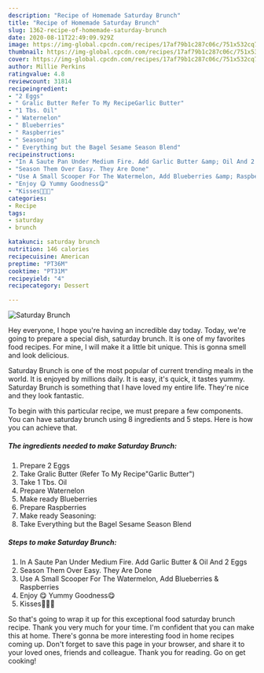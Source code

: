 ```yaml
---
description: "Recipe of Homemade Saturday Brunch"
title: "Recipe of Homemade Saturday Brunch"
slug: 1362-recipe-of-homemade-saturday-brunch
date: 2020-08-11T22:49:09.929Z
image: https://img-global.cpcdn.com/recipes/17af79b1c287c06c/751x532cq70/saturday-brunch-recipe-main-photo.jpg
thumbnail: https://img-global.cpcdn.com/recipes/17af79b1c287c06c/751x532cq70/saturday-brunch-recipe-main-photo.jpg
cover: https://img-global.cpcdn.com/recipes/17af79b1c287c06c/751x532cq70/saturday-brunch-recipe-main-photo.jpg
author: Millie Perkins
ratingvalue: 4.8
reviewcount: 31814
recipeingredient:
- "2 Eggs"
- " Gralic Butter Refer To My RecipeGarlic Butter"
- "1 Tbs. Oil"
- " Waternelon"
- " Blueberries"
- " Raspberries"
- " Seasoning"
- " Everything but the Bagel Sesame Season Blend"
recipeinstructions:
- "In A Saute Pan Under Medium Fire. Add Garlic Butter &amp; Oil And 2 Eggs"
- "Season Them Over Easy. They Are Done"
- "Use A Small Scooper For The Watermelon, Add Blueberries &amp; Raspberries"
- "Enjoy 😋 Yummy Goodness😋"
- "Kisses💋💋💋"
categories:
- Recipe
tags:
- saturday
- brunch

katakunci: saturday brunch 
nutrition: 146 calories
recipecuisine: American
preptime: "PT36M"
cooktime: "PT31M"
recipeyield: "4"
recipecategory: Dessert

---
```



![Saturday Brunch](https://img-global.cpcdn.com/recipes/17af79b1c287c06c/751x532cq70/saturday-brunch-recipe-main-photo.jpg)

Hey everyone, I hope you're having an incredible day today. Today, we're going to prepare a special dish, saturday brunch. It is one of my favorites food recipes. For mine, I will make it a little bit unique. This is gonna smell and look delicious.



Saturday Brunch is one of the most popular of current trending meals in the world. It is enjoyed by millions daily. It is easy, it's quick, it tastes yummy. Saturday Brunch is something that I have loved my entire life. They're nice and they look fantastic.


To begin with this particular recipe, we must prepare a few components. You can have saturday brunch using 8 ingredients and 5 steps. Here is how you can achieve that.

<!--inarticleads1-->

##### The ingredients needed to make Saturday Brunch:

1. Prepare 2 Eggs
1. Take  Gralic Butter (Refer To My Recipe&#34;Garlic Butter&#34;)
1. Take 1 Tbs. Oil
1. Prepare  Waternelon
1. Make ready  Blueberries
1. Prepare  Raspberries
1. Make ready  Seasoning:
1. Take  Everything but the Bagel Sesame Season Blend




<!--inarticleads2-->

##### Steps to make Saturday Brunch:

1. In A Saute Pan Under Medium Fire. Add Garlic Butter &amp; Oil And 2 Eggs
1. Season Them Over Easy. They Are Done
1. Use A Small Scooper For The Watermelon, Add Blueberries &amp; Raspberries
1. Enjoy 😋 Yummy Goodness😋
1. Kisses💋💋💋




So that's going to wrap it up for this exceptional food saturday brunch recipe. Thank you very much for your time. I'm confident that you can make this at home. There's gonna be more interesting food in home recipes coming up. Don't forget to save this page in your browser, and share it to your loved ones, friends and colleague. Thank you for reading. Go on get cooking!
